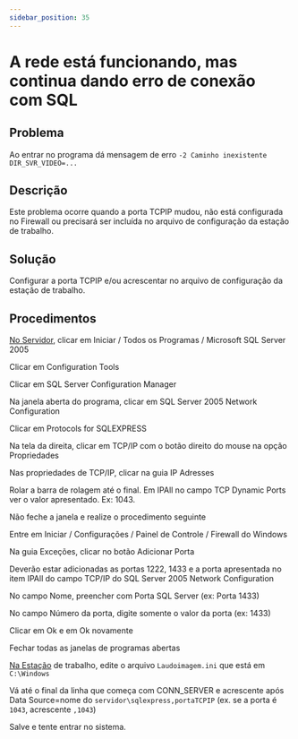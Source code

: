 ```yaml
---
sidebar_position: 35
---
```


# A rede está funcionando, mas continua dando erro de conexão com SQL

## Problema

Ao entrar no programa dá mensagem de erro `-2 Caminho
inexistente DIR_SVR_VIDEO=...`

## Descrição

Este problema ocorre quando a porta TCPIP mudou, não está
configurada no Firewall ou precisará ser incluída no arquivo de
configuração da estação de trabalho.

## Solução

Configurar a porta TCPIP e/ou acrescentar no arquivo de
configuração da estação de trabalho.

## Procedimentos

<u>No Servidor</u>, clicar em Iniciar / Todos os
Programas / Microsoft SQL Server 2005

Clicar em Configuration Tools

Clicar em SQL Server Configuration Manager

Na janela aberta do programa, clicar em SQL Server 2005 Network
Configuration

Clicar em Protocols for SQLEXPRESS

Na tela da direita, clicar em TCP/IP com o botão direito do
mouse na opção Propriedades

Nas propriedades de TCP/IP, clicar na guia IP Adresses

Rolar a barra de rolagem até o final. Em IPAll no campo TCP
Dynamic Ports ver o valor apresentado. Ex: 1043.

Não feche a janela e realize o procedimento seguinte

Entre em Iniciar / Configurações / Painel de Controle / Firewall
do Windows

Na guia Exceções, clicar no botão Adicionar Porta

Deverão estar adicionadas as portas 1222, 1433 e a porta
apresentada no item IPAll do campo TCP/IP do SQL Server 2005
Network Configuration

No campo Nome, preencher com Porta SQL Server (ex: Porta 1433)

No campo Número da porta, digite somente o valor da porta (ex:
1433)

Clicar em Ok e em Ok novamente

Fechar todas as janelas de programas abertas

<u>Na Estação</u> de trabalho, edite o arquivo
`Laudoimagem.ini` que está em `C:\Windows`

Vá até o final da linha que começa com CONN_SERVER e acrescente
após Data Source=nome do `servidor\sqlexpress,portaTCPIP` (ex. se
a porta é `1043`, acrescente `,1043`)

Salve e tente entrar no sistema.